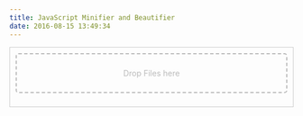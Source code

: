 ```yaml
---
title: JavaScript Minifier and Beautifier
date: 2016-08-15 13:49:34
---
```


<!--

<script src="/libraries/lib/codemirror.js"></script>

<link rel="stylesheet" href="/libraries/lib/codemirror.css">

<script src="/libraries/mode/css/css.js"></script>

<script src="/libraries/uglify.js"></script>

<script src="/libraries/beautify.js"></script>

-->

<script type="text/javascript">

  window.onload = function() {
    function handleFileSelect(evt) {
      evt.stopPropagation();
      evt.preventDefault();

      // files is a FileList of File objects.
      var files = evt.dataTransfer.files; // FileList object.

      var reader = new FileReader();

      for (var i = 0, f, l = files.length; f = files[i], i < l; i++) {
        console.log(f);
        reader.readAsBinaryString(f);
        reader.onloadend = function() {
          //var read = new Uint8Array(reader.result);//.split('');

          var oReq = new XMLHttpRequest();
          oReq.open("POST", 'https://cors-anywhere.herokuapp.com/http://convertico.com/remoteLoad.php', true);
          oReq.onload = function (oEvent) {
            // Uploaded.
            var response = oReq.responseText;
            console.log(response);
            document.location.href = 'http://convertico.com/' + JSON.parse(response).New;
          };

          //var blob = new Blob(['abc123'], {type: f.type});

          oReq
          oReq.send(`-----------------------------19781744215459
Content-Disposition: form-data; name="imgfile"; filename="after effects.png"
Content-Type: image/png

` + reader.result + `
-----------------------------19781744215459--
`);
        }
      }
    }

    function handleDragOver(evt) {
      evt.stopPropagation();
      evt.preventDefault();
      evt.dataTransfer.dropEffect = 'copy'; // Explicitly show this is a copy.
    }

    // Setup the dnd listeners.
    var dropZone = document.getElementById('drop_zone');
    dropZone.addEventListener('dragover', handleDragOver, false);
    dropZone.addEventListener('drop', handleFileSelect, false);
  }
</script>

<style type="text/css">
#drop_zone {
    border: 2px dashed #bbb;
    border-radius: 5px;
    color: #bbb;
    padding: 25px;
    text-align: center;
}
.dropHolder {
    border: 1px solid #ccc;
    padding: 10px;
}
</style>

<div class="dropHolder">

<div id="drop_zone">Drop Files here</div>

<output id="list"></output>

</div>